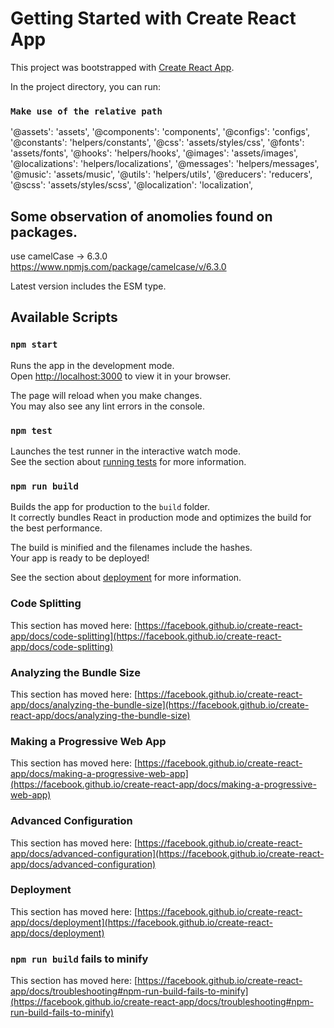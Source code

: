# Getting Started with Create React App

This project was bootstrapped with [Create React App](https://github.com/facebook/create-react-app).



In the project directory, you can run:
### `Make use of the relative path `

'@assets': 'assets',
'@components': 'components',
'@configs': 'configs',
'@constants': 'helpers/constants',
'@css': 'assets/styles/css',
'@fonts': 'assets/fonts',
'@hooks': 'helpers/hooks',
'@images': 'assets/images',
'@localizations': 'helpers/localizations',
'@messages': 'helpers/messages',
'@music': 'assets/music',
'@utils': 'helpers/utils',
'@reducers': 'reducers',
'@scss': 'assets/styles/scss',
'@localization': 'localization',

## Some observation of anomolies found on packages.

use camelCase -> 6.3.0
https://www.npmjs.com/package/camelcase/v/6.3.0

Latest version includes the ESM type.

## Available Scripts
### `npm start`

Runs the app in the development mode.\
Open [http://localhost:3000](http://localhost:3000) to view it in your browser.

The page will reload when you make changes.\
You may also see any lint errors in the console.
### `npm test`

Launches the test runner in the interactive watch mode.\
See the section about [running tests](https://facebook.github.io/create-react-app/docs/running-tests) for more information.
### `npm run build`

Builds the app for production to the `build` folder.\
It correctly bundles React in production mode and optimizes the build for the best performance.

The build is minified and the filenames include the hashes.\
Your app is ready to be deployed!

See the section about [deployment](https://facebook.github.io/create-react-app/docs/deployment) for more information.
### Code Splitting

This section has moved here: [https://facebook.github.io/create-react-app/docs/code-splitting](https://facebook.github.io/create-react-app/docs/code-splitting)

### Analyzing the Bundle Size

This section has moved here: [https://facebook.github.io/create-react-app/docs/analyzing-the-bundle-size](https://facebook.github.io/create-react-app/docs/analyzing-the-bundle-size)

### Making a Progressive Web App

This section has moved here: [https://facebook.github.io/create-react-app/docs/making-a-progressive-web-app](https://facebook.github.io/create-react-app/docs/making-a-progressive-web-app)

### Advanced Configuration

This section has moved here: [https://facebook.github.io/create-react-app/docs/advanced-configuration](https://facebook.github.io/create-react-app/docs/advanced-configuration)

### Deployment

This section has moved here: [https://facebook.github.io/create-react-app/docs/deployment](https://facebook.github.io/create-react-app/docs/deployment)

### `npm run build` fails to minify

This section has moved here: [https://facebook.github.io/create-react-app/docs/troubleshooting#npm-run-build-fails-to-minify](https://facebook.github.io/create-react-app/docs/troubleshooting#npm-run-build-fails-to-minify)
